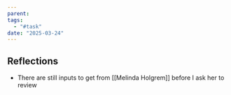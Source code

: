 ```yaml
---
parent: 
tags:
  - "#task"
date: "2025-03-24"
---
```

## Reflections
* There are still inputs to get from [[Melinda Holgrem]] before I ask her to review
